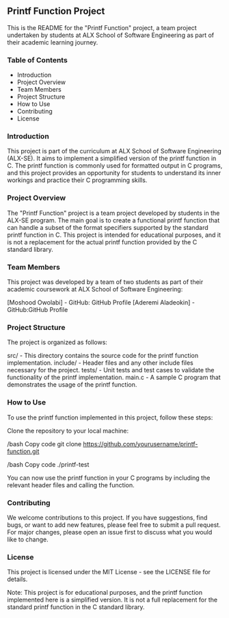 ## Printf Function Project

This is the README for the "Printf Function" project, a team project undertaken by students at ALX School of Software Engineering as part of their academic learning journey.

### Table of Contents
* Introduction
* Project Overview
* Team Members
* Project Structure
* How to Use
* Contributing
* License

### Introduction
This project is part of the curriculum at ALX School of Software Engineering (ALX-SE). It aims to implement a simplified version of the printf function in C. The printf function is commonly used for formatted output in C programs, and this project provides an opportunity for students to understand its inner workings and practice their C programming skills.

### Project Overview
The "Printf Function" project is a team project developed by students in the ALX-SE program. The main goal is to create a functional printf function that can handle a subset of the format specifiers supported by the standard printf function in C. This project is intended for educational purposes, and it is not a replacement for the actual printf function provided by the C standard library.

### Team Members
This project was developed by a team of two students as part of their academic coursework at ALX School of Software Engineering:

[Moshood Owolabi] - GitHub: GitHub Profile
[Aderemi Aladeokin] - GitHub:GitHub Profile

### Project Structure
The project is organized as follows:

src/ - This directory contains the source code for the printf function implementation.
include/ - Header files and any other include files necessary for the project.
tests/ - Unit tests and test cases to validate the functionality of the printf implementation.
main.c - A sample C program that demonstrates the usage of the printf function.

### How to Use
To use the printf function implemented in this project, follow these steps:

Clone the repository to your local machine:

/bash
Copy code
git clone https://github.com/yourusername/printf-function.git

/bash
Copy code
./printf-test

You can now use the printf function in your C programs by including the relevant header files and calling the function.

### Contributing

We welcome contributions to this project. If you have suggestions, find bugs, or want to add new features, please feel free to submit a pull request. For major changes, please open an issue first to discuss what you would like to change.

### License
This project is licensed under the MIT License - see the LICENSE file for details.

Note: This project is for educational purposes, and the printf function implemented here is a simplified version. It is not a full replacement for the standard printf function in the C standard library.
